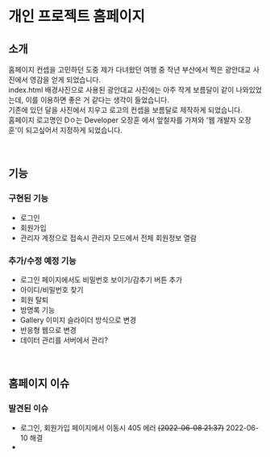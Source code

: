 # 개인 프로젝트 홈페이지

## 소개
홈페이지 컨셉을 고민하던 도중 제가 다녀왔던 여행 중 작년 부산에서 찍은 광안대교 사진에서 영감을 얻게 되었습니다.  
index.html 배경사진으로 사용된 광안대교 사진에는 아주 작게 보름달이 같이 나와있었는데, 이를 이용하면 좋은 거 같다는 생각이 들었습니다.  
기존에 있던 달을 사진에서 지우고 로고의 컨셉을 보름달로 제작하게 되었습니다.  
홈페이지 로고명인 Dㅇ는 Developer 오장훈 에서 앞철자를 가져와 '웹 개발자 오장훈'이 되고싶어서 지정하게 되었습니다. 

<br/>

## 기능
### 구현된 기능
  * 로그인
  * 회원가입
  * 관리자 계정으로 접속시 관리자 모드에서 전체 회원정보 열람

### 추가/수정 예정 기능
  * 로그인 페이지에서도 비밀번호 보이기/감추기 버튼 추가
  * 아이디/비밀번호 찾기
  * 회원 탈퇴
  * 방명록 기능
  * Gallery 이미지 슬라이더 방식으로 변경
  * 반응형 웹으로 변경
  * 데이터 관리를 서버에서 관리?

<br/>

## 홈페이지 이슈
### 발견된 이슈
  * 로그인, 회원가입 페이지에서 이동시 405 에러 ~~(2022-06-08 21:37)~~ 2022-06-10 해결
  * 
